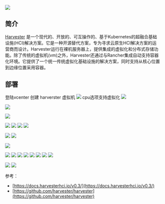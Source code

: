 ![](https://i-blog.csdnimg.cn/blog_migrate/9aa0e5182ea1f48f951bc9b60d7aa237.png)

## 简介
[Harvester](https://github.com/harvester/harvester) 是一个现代的、开放的、可互操作的、基于Kubernetes的超融合基础设施(HCI)解决方案。它是一种开源替代方案，专为寻求云原生HCI解决方案的运营商而设计。Harvester运行在裸机服务器上，提供集成的虚拟化和分布式存储功能。除了传统的虚拟机(vm)之外，Harvester还通过与Rancher集成自动支持容器化环境。它提供了一个统一传统虚拟化基础设施的解决方案，同时支持从核心位置到边缘位置采用容器。


## 部署

登陆vcenter 创建 harverster 虚拟机
![](https://i-blog.csdnimg.cn/blog_migrate/22a8b990d94f36ee76d08a25a481fa04.png)
cpu选项支持虚拟化
![](https://i-blog.csdnimg.cn/blog_migrate/6214341ff7edd28d549828743ff3535c.png)

![](https://i-blog.csdnimg.cn/blog_migrate/23185c8cbafe11f31060eab06867168c.png)

![](https://i-blog.csdnimg.cn/blog_migrate/669e0467e13e375b4fbbd3123841858f.png)

![](https://i-blog.csdnimg.cn/blog_migrate/0f447fb13d58aa53aec82fde16e42360.png)
![](https://i-blog.csdnimg.cn/blog_migrate/2ebe2f8a53d32624af2b30bc5b91d337.png)
![](https://i-blog.csdnimg.cn/blog_migrate/ffbf870863f062de8afdb9cec212c8e1.png)
![](https://i-blog.csdnimg.cn/blog_migrate/1072e926fd398f38885950bb0d08de00.png)

![](https://i-blog.csdnimg.cn/blog_migrate/2f09b7b2e654aa48f4d21be6eb3d9725.png)
![](https://i-blog.csdnimg.cn/blog_migrate/0b22f9640c19b497a1b3ab6cfb8c8e7a.png)

![](https://i-blog.csdnimg.cn/blog_migrate/5f38653ab5dc03394a68217a513f045a.png)


![](https://i-blog.csdnimg.cn/blog_migrate/0705059f26566884b2a0a6ff71eebed1.png)
![](https://i-blog.csdnimg.cn/blog_migrate/716a8f538aaf121361c66bd81ea45fd1.png)
![](https://i-blog.csdnimg.cn/blog_migrate/7bba834acf108c53ff5fdf7537c8971c.png)
![](https://i-blog.csdnimg.cn/blog_migrate/3ebd2d33bb3425d0518767eeff2280d8.png)
![](https://i-blog.csdnimg.cn/blog_migrate/85b63530d18afb73d5e9e223ab9d3cbc.png)
![](https://i-blog.csdnimg.cn/blog_migrate/980d4bc246d191ff63422caca09c953b.png)
![](https://i-blog.csdnimg.cn/blog_migrate/c1acbb384cf926e6547f2ca596eff387.png)
![](https://i-blog.csdnimg.cn/blog_migrate/bd170ffe37a2016e2d6683497e9d9f4b.png)

![](https://i-blog.csdnimg.cn/blog_migrate/fe1940a078978a057bdf906f0809e8f7.png)
![](https://i-blog.csdnimg.cn/blog_migrate/7be332b087e99a0448e24cc8d16c67cc.png)

参考：
- [https://docs.harvesterhci.io/v0.3/](https://docs.harvesterhci.io/v0.3/)
- [https://github.com/harvester/harvester](https://github.com/harvester/harvester)
